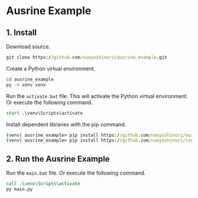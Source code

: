 # Ausrine Example

## 1. Install

Download source.

```bat
git clone https://github.com/naoyoshinori/ausrine_example.git
```

Create a Python virtual environment.

```bat
cd ausrine_example
py -m venv venv
```

Run the `activate.bat` file. This will activate the Python virtual environment. Or execute the following command.

```bat
start .\venv\Scripts\activate
```

Install dependent libraries with the pip command.

```bat
(venv) ausrine_example> pip install https://github.com/naoyoshinori/ausrine/archive/main.zip
(venv) ausrine_example> pip install https://github.com/naoyoshinori/logging_support/archive/main.zip
```

## 2. Run the Ausrine Example

Run the `main.bat` file. Or execute the following command.

```bat
call .\venv\Scripts\activate
py main.py
```
